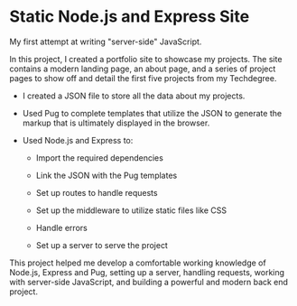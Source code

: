 # Static Node.js and Express Site
My first attempt at writing "server-side" JavaScript.

In this project, I created a portfolio site to showcase my projects.  The site contains a modern landing page, an about page, and a series of project pages to show off and detail the first five projects from my Techdegree.

* I created a JSON file to store all the data about my projects.

* Used Pug to complete templates that utilize the JSON to generate the markup that is ultimately displayed in the browser.

* Used Node.js and Express to:

   * Import the required dependencies

   * Link the JSON with the Pug templates

   * Set up routes to handle requests

   * Set up the middleware to utilize static files like CSS

   * Handle errors

   * Set up a server to serve the project

This project helped me develop a comfortable working knowledge of Node.js, Express and Pug, setting up a server, handling requests, working with server-side JavaScript, and building a powerful and modern back end project. 
